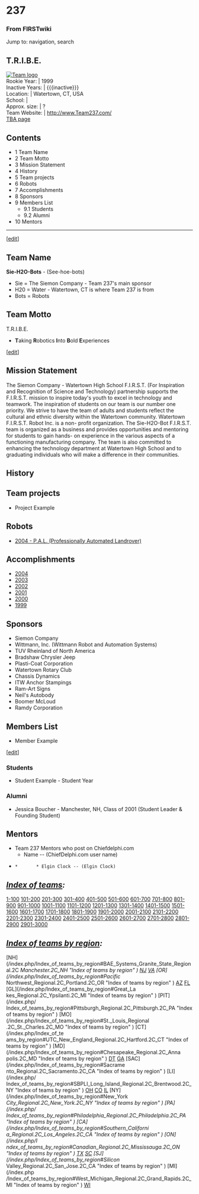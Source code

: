 # 237

### From FIRSTwiki

Jump to: navigation, search

T.R.I.B.E.  
---  
[![Team logo](/media/b/b2/Theteamlogo.jpg)](/index.php/Image:Theteamlogo.jpg
"Team logo" )  
Rookie Year: | 1999  
Inactive Years: | {{{inactive}}}  
Location: | Watertown, CT, USA  
School: |  
Approx. size: | ?  
Team Website: | <http://www.Team237.com/>  
[TBA page](http://www.thebluealliance.net/tbatv/team.php?team=237
"http://www.thebluealliance.net/tbatv/team.php?team=237" )  
  
  

## Contents

  * 1 Team Name
  * 2 Team Motto
  * 3 Mission Statement
  * 4 History
  * 5 Team projects
  * 6 Robots
  * 7 Accomplishments
  * 8 Sponsors
  * 9 Members List
    * 9.1 Students
    * 9.2 Alumni
  * 10 Mentors  
---  
  
[[edit](/index.php?title=237&action=edit&section=1 "Edit section: Team Name"
)]

## Team Name

**Sie-H2O-Bots** \- (See-hoe-bots) 

  * Sie = The Siemon Company - Team 237's main sponsor 
  * H20 = Water - Watertown, CT is where Team 237 is from 
  * Bots = Robots 


## Team Motto

T.R.I.B.E.

  * **T**aking **R**obotics **I**nto **B**old **E**xperiences 

[[edit](/index.php?title=237&action=edit&section=3 "Edit section: Mission
Statement" )]

## Mission Statement

The Siemon Company - Watertown High School F.I.R.S.T. (For Inspiration and
Recognition of Science and Technology) partnership supports the F.I.R.S.T.
mission to inspire today's youth to excel in technology and teamwork. The
inspiration of students on our team is our number one priority. We strive to
have the team of adults and students reflect the cultural and ethnic diversity
within the Watertown community. Watertown F.I.R.S.T. Robot Inc. is a non-
profit organization. The Sie-H2O-Bot F.I.R.S.T. team is organized as a
business and provides opportunities and mentoring for students to gain hands-
on experience in the various aspects of a functioning manufacturing company.
The team is also committed to enhancing the technology department at Watertown
High School and to graduating individuals who will make a difference in their
communities.


## History


## Team projects

  * Project Example 


## Robots

  * [2004 - P.A.L. (Professionally Automated Landrover)](/index.php/237_in_2004 "237 in 2004" )


## Accomplishments

  * [2004](/index.php/237_in_2004 "237 in 2004" )
  * [2003](/index.php/237_in_2003 "237 in 2003" )
  * [2002](/index.php/237_in_2002 "237 in 2002" )
  * [2001](/index.php?title=237_in_2001&action=edit "237 in 2001" )
  * [2000](/index.php?title=237_in_2000&action=edit "237 in 2000" )
  * [1999](/index.php?title=237_in_1999&action=edit "237 in 1999" )


## Sponsors

  * Siemon Company 
  * Wittmann, Inc. (Wittmann Robot and Automation Systems) 
  * TUV Rheinland of North America 
  * Bradshaw Chrysler Jeep 
  * Plasti-Coat Corporation 
  * Watertown Rotary Club 
  * Chassis Dynamics 
  * ITW Anchor Stampings 
  * Ram-Art Signs 
  * Neil's Autobody 
  * Boomer McLoud 
  * Ramdy Corporation 


## Members List

  * Member Example 

[[edit](/index.php?title=237&action=edit&section=10 "Edit section: Students"
)]

### Students

  * Student Example - Student Year 


### Alumni

  * Jessica Boucher - Manchester, NH, Class of 2001 (Student Leader &amp; Founding Student) 


## Mentors

  * Team 237 Mentors who post on Chiefdelphi.com 
    * Name -- (ChiefDelphi.com user name) 
  *     *       * Elgin Clock -- (Elgin Clock) 
_[Index of teams](/index.php/Index_of_teams "Index of teams" ):_  
---  
  
[1-100](/index.php/Index_of_teams#1-100 "Index of teams" )
[101-200](/index.php/Index_of_teams#101-200 "Index of teams" )
[201-300](/index.php/Index_of_teams#201-300 "Index of teams" )
[301-400](/index.php/Index_of_teams#301-400 "Index of teams" )
[401-500](/index.php/Index_of_teams#401-500 "Index of teams" )
[501-600](/index.php/Index_of_teams#501-600 "Index of teams" )
[601-700](/index.php/Index_of_teams#601-700 "Index of teams" )
[701-800](/index.php/Index_of_teams#701-800 "Index of teams" )
[801-900](/index.php/Index_of_teams#801-900 "Index of teams" )
[901-1000](/index.php/Index_of_teams#901-1000 "Index of teams" )
[1001-1100](/index.php/Index_of_teams#1001-1100 "Index of teams" )
[1101-1200](/index.php/Index_of_teams#1101-1200 "Index of teams" )
[1201-1300](/index.php/Index_of_teams#1201-1300 "Index of teams" )
[1301-1400](/index.php/Index_of_teams#1301-1400 "Index of teams" )
[1401-1500](/index.php/Index_of_teams#1401-1500 "Index of teams" )
[1501-1600](/index.php/Index_of_teams#1501-1600 "Index of teams" )
[1601-1700](/index.php/Index_of_teams#1601-1700 "Index of teams" )
[1701-1800](/index.php/Index_of_teams#1701-1800 "Index of teams" )
[1801-1900](/index.php/Index_of_teams#1801-1900 "Index of teams" )
[1901-2000](/index.php/Index_of_teams#1901-2000 "Index of teams" )
[2001-2100](/index.php/Index_of_teams#2001-2100 "Index of teams" )
[2101-2200](/index.php/Index_of_teams#2101-2200 "Index of teams" )
[2201-2300](/index.php/Index_of_teams#2201-2300 "Index of teams" )
[2301-2400](/index.php/Index_of_teams#2301-2400 "Index of teams" )
[2401-2500](/index.php/Index_of_teams#2401-2500 "Index of teams" )
[2501-2600](/index.php/Index_of_teams#2501-2600 "Index of teams" )
[2601-2700](/index.php/Index_of_teams#2601-2700 "Index of teams" )
[2701-2800](/index.php/Index_of_teams#2701-2800 "Index of teams" )
[2801-2900](/index.php/Index_of_teams#2801-2900 "Index of teams" )
[2901-3000](/index.php/Index_of_teams#2901-3000 "Index of teams" )  
  
_[Index of teams by region](/index.php/Index_of_teams_by_region "Index of
teams by region" ):_  
---  
  
[NH](/index.php/Index_of_teams_by_region#BAE_Systems_Granite_State_Regional.2C
_Manchester.2C_NH "Index of teams by region" )
[NJ](/index.php/Index_of_teams_by_region#New_Jersey_Regional.2C_Trenton.2C_NJ
"Index of teams by region" )
[VA](/index.php/Index_of_teams_by_region#NASA.2FVCU_Regional.2C_Richmond.2C_VA
"Index of teams by region" ) [OR](/index.php/Index_of_teams_by_region#Pacific_
Northwest_Regional.2C_Portland.2C_OR "Index of teams by region" )
[AZ](/index.php/Index_of_teams_by_region#Arizona_Regional.2C_Phoenix.2C_AZ
"Index of teams by region" )
[FL](/index.php/Index_of_teams_by_region#Florida_Regional.2C_Orlando.2C_FL
"Index of teams by region" ) [GL](/index.php/Index_of_teams_by_region#Great_La
kes_Regional.2C_Ypsilanti.2C_MI "Index of teams by region" ) [PIT](/index.php/
Index_of_teams_by_region#Pittsburgh_Regional.2C_Pittsburgh.2C_PA "Index of
teams by region" ) [MO](/index.php/Index_of_teams_by_region#St._Louis_Regional
.2C_St._Charles.2C_MO "Index of teams by region" ) [CT](/index.php/Index_of_te
ams_by_region#UTC_New_England_Regional.2C_Hartford.2C_CT "Index of teams by
region" ) [MD](/index.php/Index_of_teams_by_region#Chesapeake_Regional.2C_Anna
polis.2C_MD "Index of teams by region" )
[DT](/index.php/Index_of_teams_by_region#Detroit_Regional.2C_Detroit.2C_MI
"Index of teams by region" )
[GA](/index.php/Index_of_teams_by_region#Peachtree_Regional.2C_Duluth.2C_GA
"Index of teams by region" ) [SAC](/index.php/Index_of_teams_by_region#Sacrame
nto_Regional.2C_Sacramento.2C_CA "Index of teams by region" ) [LI](/index.php/
Index_of_teams_by_region#SBPLI_Long_Island_Regional.2C_Brentwood.2C_NY "Index
of teams by region" )
[OH](/index.php/Index_of_teams_by_region#Buckeye_Regional.2C_Cleveland.2C_OH
"Index of teams by region" )
[CO](/index.php/Index_of_teams_by_region#Colorado_Regional.2C_Denver.2C_CO
"Index of teams by region" )
[IL](/index.php/Index_of_teams_by_region#Midwest_Regional.2C_Evanston.2C_IL
"Index of teams by region" ) [NY](/index.php/Index_of_teams_by_region#New_York
_City_Regional.2C_New_York.2C_NY "Index of teams by region" ) [PA](/index.php/
Index_of_teams_by_region#Philadelphia_Regional.2C_Philadelphia.2C_PA "Index of
teams by region" ) [CA](/index.php/Index_of_teams_by_region#Southern_Californi
a_Regional.2C_Los_Angeles.2C_CA "Index of teams by region" ) [ON](/index.php/I
ndex_of_teams_by_region#Canadian_Regional.2C_Mississauga.2C_ON "Index of teams
by region" )
[TX](/index.php/Index_of_teams_by_region#Lone_Star_Regional.2C_Houston.2C_TX
"Index of teams by region" )
[SC](/index.php/Index_of_teams_by_region#Palmetto_Regional.2C_Columbia.2C_SC
"Index of teams by region" ) [SJ](/index.php/Index_of_teams_by_region#Silicon_
Valley_Regional.2C_San_Jose.2C_CA "Index of teams by region" ) [MI](/index.php
/Index_of_teams_by_region#West_Michigan_Regional.2C_Grand_Rapids.2C_MI "Index
of teams by region" )
[WI](/index.php/Index_of_teams_by_region#Wisconsin_Regional.2C_Milwaukee.2C_WI
"Index of teams by region" )  
  
